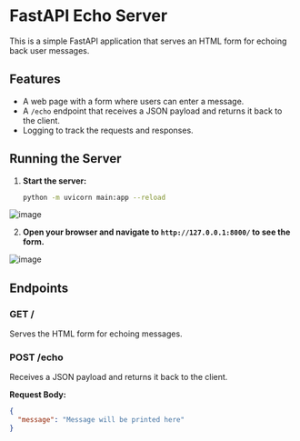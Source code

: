 # FastAPI Echo Server

This is a simple FastAPI application that serves an HTML form for echoing back user messages.

## Features

- A web page with a form where users can enter a message.
- A `/echo` endpoint that receives a JSON payload and returns it back to the client.
- Logging to track the requests and responses.

## Running the Server

1. **Start the server:**
    ```sh
    python -m uvicorn main:app --reload
    ```
![image](https://github.com/AMARNATH2470/Adapt/assets/97387420/d6d7aa73-6c31-4011-8e0e-43cf7e0a9485)

2. **Open your browser and navigate to `http://127.0.0.1:8000/` to see the form.**

![image](https://github.com/AMARNATH2470/Adapt/assets/97387420/7066acc2-9553-412b-b9c9-f69ca2b0457a)

## Endpoints

### GET /

Serves the HTML form for echoing messages.

### POST /echo

Receives a JSON payload and returns it back to the client.

**Request Body:**
```json
{
  "message": "Message will be printed here"
}
